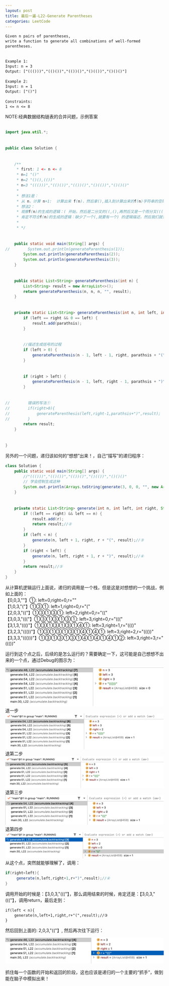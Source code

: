 ```yaml
---
layout: post
title: 最后一遍-L22-Generate Parentheses
categories: LeetCode
---  
```


~~~
Given n pairs of parentheses, 
write a function to generate all combinations of well-formed parentheses.


Example 1:
Input: n = 3
Output: ["((()))","(()())","(())()","()(())","()()()"]

Example 2:
Input: n = 1
Output: ["()"]

Constraints:
1 <= n <= 8
~~~

NOTE:经典数据结构链表的合并问题，示例答案

~~~java

import java.util.*;


public class Solution {


    /**
     * first: 1 <= n <= 8
     * n=1 "()"
     * n=2 "()(),(())"
     * n=3 "((()))","(()())","(())()","()(())","()()()"
     *
     * 想法1是：
     * 从 n，计算 n+1:  计算出来 f(n)，然后拿(),插入到计算出来的f(n)字符串的空隙，然后去重，得到 f(n+1)
     * 想法2：
     * 观察f(n)的生成的逻辑：( 开始，然后是二分叉的((,(),再然后又是一个而分叉((((,(((),()(,()),但是这种直接的分叉操作
     * 肯定不符合f(n)的生成的逻辑：缺少了一个(,就要有一个) 的逻辑描述，然后我们就有了left，right，其中left=right=n
     *
     * */


    public static void main(String[] args) {
//        System.out.println(generateParenthesis(1));
        System.out.println(generateParenthesis(2));
        System.out.println(generateParenthesis(3));
    }


    public static List<String> generateParenthesis(int n) {
        List<String> result = new ArrayList<>();
        return generateParenthesis(n, n, n, "", result);
    }


    private static List<String> generateParenthesis(int n, int left, int right, String parathsis, List<String> result) {
        if (left == right && 0 == left) {
            result.add(parathsis);
        }


        //描述生成括号的过程
        if (left > 0) {
            generateParenthesis(n - 1, left - 1, right, parathsis + "(", result);
        }


        if (right > left) {
            generateParenthesis(n - 1, left, right - 1, parathsis + ")", result);
        }


//        错误的写法①
//        if(right>0){
//            generateParenthesis(left,right-1,parathsis+")",result);
//        }
        return result;
    }


}
~~~

另外的一个问题，递归该如何的“想想”出来！，自己“描写”的递归程序：

~~~java
class Solution {
    public static void main(String[] args) {
        //"((()))","(()())","(())()","()(())","()()()"
        // 学会控制生成这种
        System.out.println(Arrays.toString(generate(3, 0, 0, "", new ArrayList<String>()).toArray()));
    }


    private static List<String> generate(int n, int left, int right, String r, List<String> result) {//①
        if ((left == right) && left == n) {
            result.add(r);
            return result;//②
        }
        if (left < n) {
            generate(n, left + 1, right, r + "(", result);//③
        }
        if (right < left) {
            generate(n, left, right + 1, r + ")", result);//④
        }
        return result;//⑤
    }
}
~~~

从计算机逻辑运行上面说，递归的调用是一个栈，但是这是对想想的一个挑战，例如上面的：    
【0,0,3,""】①: left=0,right=0,r=""   
【1,0,3,"("】①③①: left=1,right=0,r="("   
【2,0,3,"(("】①③①③①: left=2,right=0,r="(("   
【3,0,3,"((("】①③①③①③①: left=3,right=0,r="((("  
【3,1,3,"((()"】①③①③①③①④①: left=3,right=1,r="((()"   
【3,2,3,"((())"】①③①③①③①④①④①: left=3,right=2,r="((())"   
【3,3,3,"((()))"】①③①③①③①④①④①④①②: left=3,right=3,r="((())"

运行到这个点之后，后续的是怎么运行的？需要确定一下，这可能是自己想想不出来的一个点，通过Debug的图示为：

![1](/images/1.jpg)
退一步
![1](/images/2.jpg)
退第二步
![1](/images/3.jpg)
退第三步
![1](/images/4.jpg)
退第四步
![1](/images/5.jpg)
从这个点，突然就能够理解了，调用：

~~~java
if(right<left){
     generate(n,left,right+1,r+")",result);//④
}
~~~

调用开始的时候是：【3,0,3,"((("】，那么调用结束的时候，肯定还是：【3,0,3,"((("】，调用return，最后走到：

~~~
if(left < n){
    generate(n,left+1,right,r+"(",result);//③
}
~~~

然后回到上面的: 2,0,3,"(("】, 然后再次往下运行：

![1](/images/6.jpg)

抓住每一个函数的开始和返回的阶段，这也应该是递归的一个主要的“抓手”，做到能在脑子中模拟出来！






